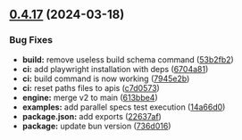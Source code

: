 ## [0.4.17](https://github.com/solumy/engine/compare/v0.4.16...v0.4.17) (2024-03-18)


### Bug Fixes

* **build:** remove useless build schema command ([53b2fb2](https://github.com/solumy/engine/commit/53b2fb269ee969db3da8893cf9d16c5464853dba))
* **ci:** add playwright installation with deps ([6704a81](https://github.com/solumy/engine/commit/6704a81ccaa91591b1853491e5259907d20dc0e4))
* **ci:** build command is now working ([7945e2b](https://github.com/solumy/engine/commit/7945e2b5c3166cc9041b19583b7b428ad7b0d032))
* **ci:** reset paths files to apis ([c7d0573](https://github.com/solumy/engine/commit/c7d057338fd82fd9a093875e8b267b3f04114f85))
* **engine:** merge v2 to main ([613bbe4](https://github.com/solumy/engine/commit/613bbe4cd4d231a9feb84987bb60d0a944b0af53))
* **examples:** add parallel specs test execution ([14a66d0](https://github.com/solumy/engine/commit/14a66d074cc2ee4064f020f21f5761b06c4f9f94))
* **package.json:** add exports ([22637af](https://github.com/solumy/engine/commit/22637af398c6ac449f602a21a26a31f2114433f9))
* **package:** update bun version ([736d016](https://github.com/solumy/engine/commit/736d0165a543bb1fdffca02d8ce86d14a923fa13))
